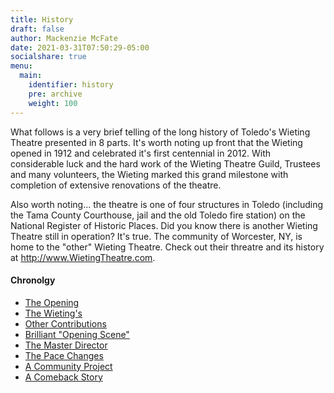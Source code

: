 ```yaml
---
title: History
draft: false
author: Mackenzie McFate
date: 2021-03-31T07:50:29-05:00
socialshare: true
menu:
  main:
    identifier: history
    pre: archive
    weight: 100
---
```


What follows is a very brief telling of the long history of Toledo's Wieting Theatre presented in 8 parts. It's worth noting up front that the Wieting opened in 1912 and celebrated it's first centennial in 2012. With considerable luck and the hard work of the Wieting Theatre Guild, Trustees and many volunteers, the Wieting marked this grand milestone with completion of extensive renovations of the theatre.

Also worth noting... the theatre is one of four structures in Toledo (including the Tama County Courthouse, jail and the old Toledo fire station) on the National Register of Historic Places. Did you know there is another Wieting Theatre still in operation? It's true. The community of Worcester, NY, is home to the "other" Wieting Theatre. Check out their threatre and its history at http://www.WietingTheatre.com.

#### Chronolgy
  - [The Opening](/history/the-opening/)
  - [The Wieting's](/history/the-wietings/)
  - [Other Contributions](/history/other-contributions/)
  - [Brilliant "Opening Scene"](/history/brilliant-opening-scene/)
  - [The Master Director](/history/the-master-director/)
  - [The Pace Changes](/history/the-pace-changes/)
  - [A Community Project](/history/a-community-project/)
  - [A Comeback Story](/history/a-comeback-story/)